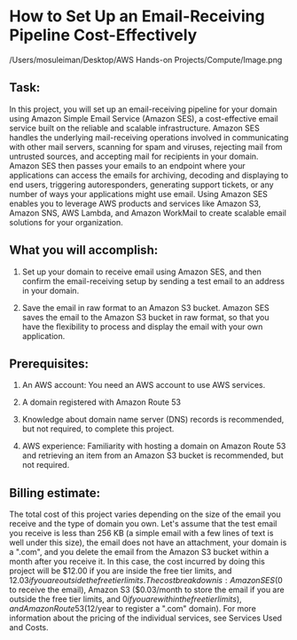 # How to Set Up an Email-Receiving Pipeline Cost-Effectively
/Users/mosuleiman/Desktop/AWS Hands-on Projects/Compute/Image.png



## Task:

In this project, you will set up an email-receiving pipeline for your domain using Amazon Simple Email Service (Amazon SES), a cost-effective email service built on the reliable and scalable infrastructure. Amazon SES handles the underlying mail-receiving operations involved in communicating with other mail servers, scanning for spam and viruses, rejecting mail from untrusted sources, and accepting mail for recipients in your domain. Amazon SES then passes your emails to an endpoint where your applications can access the emails for archiving, decoding and displaying to end users, triggering autoresponders, generating support tickets, or any number of ways your applications might use email. Using Amazon SES enables you to leverage AWS products and services like Amazon S3, Amazon SNS, AWS Lambda, and Amazon WorkMail to create scalable email solutions for your organization.


## What you will accomplish:

1. Set up your domain to receive email using Amazon SES, and then confirm the email-receiving setup by sending a test email to an address in your domain.

2. Save the email in raw format to an Amazon S3 bucket. Amazon SES saves the email to the Amazon S3 bucket in raw format, so that you have the flexibility to process and display the email with your own application.


## Prerequisites:

1. An AWS account: You need an AWS account to use AWS services.

2. A domain registered with Amazon Route 53

3. Knowledge about domain name server (DNS) records is recommended, but not required, to complete this project.

4. AWS experience: Familiarity with hosting a domain on Amazon Route 53 and retrieving an item from an Amazon S3 bucket is recommended, but not required.


## Billing estimate:

The total cost of this project varies depending on the size of the email you receive and the type of domain you own. Let's assume that the test email you receive is less than 256 KB (a simple email with a few lines of text is well under this size), the email does not have an attachment, your domain is a ".com", and you delete the email from the Amazon S3 bucket within a month after you receive it. In this case, the cost incurred by doing this project will be $12.00 if you are inside the free tier limits, and $12.03 if you are outside the free tier limits.
The cost breakdown is: Amazon SES ($0 to receive the email), Amazon S3 ($0.03/month to store the email if you are outside the free tier limits, and $0 if you are within the free tier limits), and Amazon Route 53 ($12/year to register a ".com" domain). For more information about the pricing of the individual services, see Services Used and Costs.
